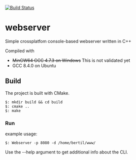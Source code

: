 [![Build Status](https://travis-ci.org/hallos/webserver.svg?branch=crosscompatible)](https://travis-ci.org/hallos/webserver)


# webserver
Simple crossplatfom console-based webserver written in C++

Compiled with 
* ~~MinGW64 GCC 4.7.3 on Windows~~ This is not validated yet
* GCC 8.4.0 on Ubuntu

## Build
The project is built with CMake.  
```
$: mkdir build && cd build  
$: cmake ..  
$: make  
```

### Run

example usage:
```
$: Webserver -p 8080 -d /home/bertil/www/
```
  
Use the --help argument to get additional info about the CLI.